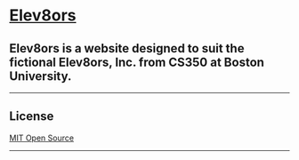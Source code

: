 # [Elev8ors](http://elev8ors.com)

## Elev8ors is a website designed to suit the fictional Elev8ors, Inc. from CS350 at Boston University.

* * *

## License
[MIT Open Source](https://opensource.org/licenses/MIT)

* * *
